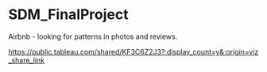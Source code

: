 # SDM_FinalProject
Airbnb - looking for patterns in photos and reviews.

https://public.tableau.com/shared/KF3C6Z2J3?:display_count=y&:origin=viz_share_link
